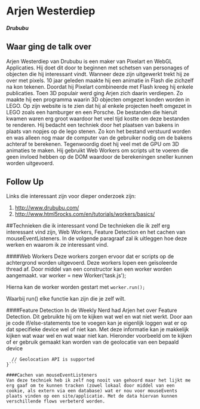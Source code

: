 # Arjen Westerdiep
##### Drububu

## Waar ging de talk over
Arjen Westerdiep van Drububu is een maker van Pixelart en WebGL Applicaties. Hij doet dit door te beginnen met schetsen van personages of objecten die hij interessant vindt. Wanneer deze zijn uitgewerkt trekt hij ze over met pixels. 10 jaar geleden maakte hij een animatie in Flash die zichzelf na kon tekenen. Doordat hij Pixelart combineerde met Flash kreeg hij enkele publicaties. Toen 3D populair werd ging Arjen zich daarin verdiepen. Zo maakte hij een programma waarin 3D objecten omgezet konden worden in LEGO. Op zijn website is te zien dat hij al enkele projecten heeft omgezet in LEGO zoals een hamburger  en een Porsche. De bestanden die hieruit kwamen waren erg groot waardoor het veel tijd kostte om deze bestanden te renderen. Hij bedacht een techniek door het plaatsen van bakens in plaats van nopjes op de lego stenen. Zo kon het bestand verstuurd worden en was alleen nog maar de computer van de gebruiker nodig om de bakens achteraf te berekenen. Tegenwoordig doet hij veel met de GPU om 3D animaties te maken. Hij gebruikt Web Workers om scripts uit te voeren die geen invloed hebben op de DOM waardoor de berekeningen sneller kunnen worden uitgevoerd.


## Follow Up
Links die interessant zijn voor dieper onderzoek zijn:
1. http://www.drububu.com/
2. http://www.html5rocks.com/en/tutorials/workers/basics/


##Technieken die ik interessant vond
De technieken die ik zelf erg interessant vind zijn, Web Workers, Feature Detection en het cachen van mouseEventListeners. In de volgende paragraaf zal ik uitleggen hoe deze werken en waarom ik ze interessant vind.

####Web Workers
Deze workers zorgen ervoor dat er scripts op de achtergrond worden uitgevoerd. Deze workers lopen een geïsoleerde thread af. Door middel van een constructor kan een worker worden aangemaakt. 
var worker = new Worker(‘task.js');

Hierna kan de worker worden gestart met 
```worker.run();```

Waarbij run() elke functie kan zijn die je zelf wilt. 

####Feature Detection
In de Weekly Nerd had Arjen het over Feature Detection. Dit gebruikte hij om te kijken wat wel en wat niet werkt. Door aan je code if/else-statements toe te voegen kan je eigenlijk loggen wat er op dat specifieke device wel of niet kan. Met deze informatie kan je makkelijk kijken wat waar wel en wat waar niet kan. Hieronder voorbeeld om te kijken of er gebruik gemaakt kan worden van de geolocatie van een bepaald device


```if ('geolocation' in navigator) {
  // Geolocation API is supported
}```

####Cachen van mouseEventListeners
Van deze techniek heb ik zelf nog nooit van gehoord maar het lijkt me erg gaaf om te kunnen tracken (zowel lokaal door middel van een cookie, als extern via een database) wat er nou voor mouseEvents plaats vinden op een site/applicatie. Met de data hiervan kunnen verschillende flows verbeterd worden.


